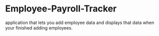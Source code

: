 # Employee-Payroll-Tracker
application that lets you add employee data and displays that data when your finished adding employees.
